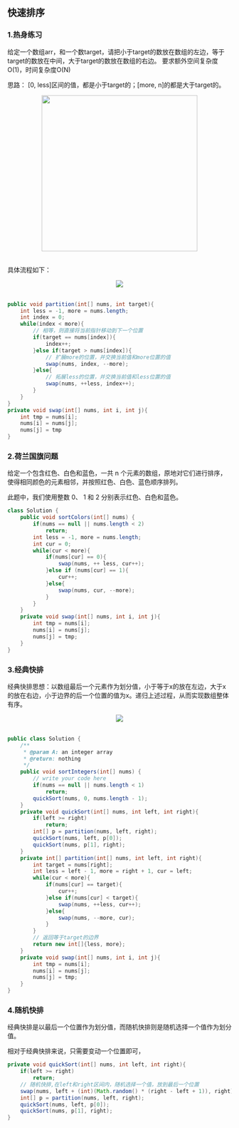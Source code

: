 
## 快速排序

### 1.热身练习

给定一个数组arr，和一个数target，请把小于target的数放在数组的左边，等于target的数放在中间，大于target的数放在数组的右边。 要求额外空间复杂度O(1)，时间复杂度O(N)

思路： [0, less]区间的值，都是小于target的；[more, n]的都是大于target的。

<div align="center"> <img src="https://user-images.githubusercontent.com/30204737/120922038-8f674c00-c6f9-11eb-920f-edbdf87c8197.png" width="350px" height="350px"> </div><br>

具体流程如下：

<div align="center"> <img src="https://user-images.githubusercontent.com/30204737/120922067-b3c32880-c6f9-11eb-883a-39c9b6974100.png" > </div><br>


```java
public void partition(int[] nums, int target){
    int less = -1, more = nums.length;
    int index = 0;
    while(index < more){
        // 相等，则直接将当前指针移动到下一个位置
        if(target == nums[index]){
            index++;
        }else if(target > nums[index]){	
            // 扩展more的位置，并交换当前值和more位置的值
            swap(nums, index, --more);
        }else{
            // 拓展less的位置，并交换当前值和less位置的值
            swap(nums, ++less, index++);
        }
    }
}
private void swap(int[] nums, int i, int j){
    int tmp = nums[i];
    nums[i] = nums[j];
    nums[j] = tmp
}
```

### 2.荷兰国旗问题


给定一个包含红色、白色和蓝色，一共 n 个元素的数组，原地对它们进行排序，使得相同颜色的元素相邻，并按照红色、白色、蓝色顺序排列。

此题中，我们使用整数 0、 1 和 2 分别表示红色、白色和蓝色。

```java
class Solution {
    public void sortColors(int[] nums) {
        if(nums == null || nums.length < 2)
            return;
        int less = -1, more = nums.length;
        int cur = 0;
        while(cur < more){
            if(nums[cur] == 0){
                swap(nums, ++ less, cur++);
            }else if (nums[cur] == 1){
                cur++;
            }else{
                swap(nums, cur, --more);
            }
        }
    }
    private void swap(int[] nums, int i, int j){
        int tmp = nums[i];
        nums[i] = nums[j];
        nums[j] = tmp;
    }
}
```

### 3.经典快排

经典快排思想：以数组最后一个元素作为划分值，小于等于x的放在左边，大于x的放在右边，小于边界的后一个位置的值为x。递归上述过程，从而实现数组整体有序。
<div align="center"> <img src="https://user-images.githubusercontent.com/30204737/120922084-c9385280-c6f9-11eb-9e90-829793bf59cd.png" > </div><br>

```java
public class Solution {
    /**
     * @param A: an integer array
     * @return: nothing
     */
    public void sortIntegers(int[] nums) {
        // write your code here
        if(nums == null || nums.length < 1)
            return;
        quickSort(nums, 0, nums.length - 1);
    }
    private void quickSort(int[] nums, int left, int right){
        if(left >= right)
            return;
        int[] p = partition(nums, left, right);
        quickSort(nums, left, p[0]);
        quickSort(nums, p[1], right);
    }
    private int[] partition(int[] nums, int left, int right){
        int target = nums[right];
        int less = left - 1, more = right + 1, cur = left;
        while(cur < more){
            if(nums[cur] == target){
                cur++;
            }else if(nums[cur] < target){
                swap(nums, ++less, cur++);
            }else{
                swap(nums, --more, cur);
            }
        }
        // 返回等于target的边界
        return new int[]{less, more}; 
    }
    private void swap(int[] nums, int i, int j){
        int tmp = nums[i];
        nums[i] = nums[j];
        nums[j] = tmp;
    }   
}
```



### 4.随机快排

经典快排是以最后一个位置作为划分值，而随机快排则是随机选择一个值作为划分值。

相对于经典快排来说，只需要变动一个位置即可，

```java
private void quickSort(int[] nums, int left, int right){
    if(left >= right)
        return;
    // 随机快排,在left和right区间内，随机选择一个值，放到最后一个位置
    swap(nums, left + (int)(Math.random() * (right - left + 1)), right);
    int[] p = partition(nums, left, right);
    quickSort(nums, left, p[0]);
    quickSort(nums, p[1], right);
}
```

